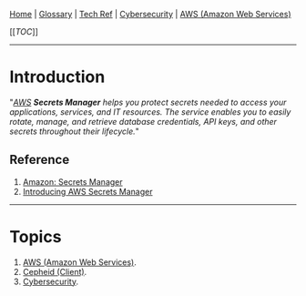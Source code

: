 [Home](/Slalom-LLC/Slalom-Consulting) | [Glossary](/Glossary) | [Tech Ref](/Tech-Ref) | [Cybersecurity](/Tech-Ref/Cybersecurity) | [AWS (Amazon Web Services)](/Tech-Ref/AWS-\(Amazon-Web-Services\))

[[_TOC_]]

---
# Introduction
"_[AWS](/Tech-Ref/AWS-\(Amazon-Web-Services\)) ***Secrets Manager*** helps you protect secrets needed to access your applications, services, and IT resources. The service enables you to easily rotate, manage, and retrieve database credentials, API keys, and other secrets throughout their lifecycle._"

## Reference
1. [Amazon: Secrets Manager](https://aws.amazon.com/secrets-manager/)
1. [Introducing AWS Secrets Manager](https://aws.amazon.com/about-aws/whats-new/2018/04/introducing-aws-secrets-manager/)

---
# Topics
1. [AWS (Amazon Web Services)](/Tech-Ref/AWS-\(Amazon-Web-Services\)).
1. [Cepheid (Client)](/Clients/Cepheid).
1. [Cybersecurity](/Tech-Ref/Cybersecurity).
